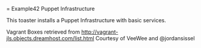 = Example42 Puppet Infrastructure

This toaster installs a Puppet Infrastructure with basic services.

Vagrant Boxes retrieved from http://vagrant-jls.objects.dreamhost.com/list.html
Courtesy of VeeWee and @jordansissel


